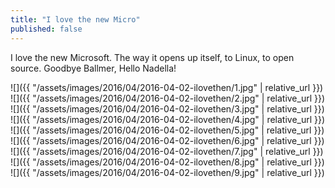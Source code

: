 ```yaml
---
title: "I love the new Micro"
published: false
---
```

I love the new Microsoft. The way it opens up itself, to Linux, to open source. Goodbye Ballmer, Hello Nadella!



![]({{ "/assets/images/2016/04/2016-04-02-ilovethen/1.jpg" | relative_url }})
![]({{ "/assets/images/2016/04/2016-04-02-ilovethen/2.jpg" | relative_url }})
![]({{ "/assets/images/2016/04/2016-04-02-ilovethen/3.jpg" | relative_url }})
![]({{ "/assets/images/2016/04/2016-04-02-ilovethen/4.jpg" | relative_url }})
![]({{ "/assets/images/2016/04/2016-04-02-ilovethen/5.jpg" | relative_url }})
![]({{ "/assets/images/2016/04/2016-04-02-ilovethen/6.jpg" | relative_url }})
![]({{ "/assets/images/2016/04/2016-04-02-ilovethen/7.jpg" | relative_url }})
![]({{ "/assets/images/2016/04/2016-04-02-ilovethen/8.jpg" | relative_url }})
![]({{ "/assets/images/2016/04/2016-04-02-ilovethen/9.jpg" | relative_url }})

